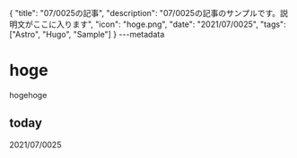 {
  "title": "07/0025の記事",
  "description": "07/0025の記事のサンプルです。説明文がここに入ります",
  "icon": "hoge.png",
  "date": "2021/07/0025",
  "tags": ["Astro", "Hugo", "Sample"]
}
---metadata

# hoge
hogehoge

## today
2021/07/0025
